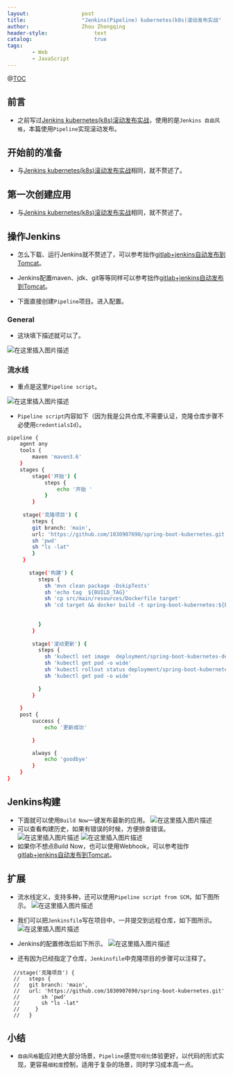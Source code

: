 ```yaml
---
layout:					post
title:					"Jenkins(Pipeline) kubernetes(k8s)滚动发布实战"
author:					Zhou Zhongqing
header-style:				text
catalog:					true
tags:
		- Web
		- JavaScript
---
```

@[TOC](目录)
## 前言
- 之前写过[Jenkins kubernetes(k8s)滚动发布实战](https://blog.csdn.net/baidu_19473529/article/details/125890186)，使用的是`Jenkins 自由风格`，本篇使用`Pipeline`实现滚动发布。

## 开始前的准备
- 与[Jenkins kubernetes(k8s)滚动发布实战](https://blog.csdn.net/baidu_19473529/article/details/125890186)相同，就不赘述了。
## 第一次创建应用
- 与[Jenkins kubernetes(k8s)滚动发布实战](https://blog.csdn.net/baidu_19473529/article/details/125890186)相同，就不赘述了。


## 操作Jenkins

- 怎么下载、运行Jenkins就不赘述了，可以参考拙作[gitlab+jenkins自动发布到Tomcat](https://blog.csdn.net/baidu_19473529/article/details/106139890)。
- Jenkins配置maven、jdk、git等等同样可以参考拙作[gitlab+jenkins自动发布到Tomcat](https://blog.csdn.net/baidu_19473529/article/details/106139890)。

- 下面直接创建`Pipeline`项目。进入配置。

### General
- 这块填下描述就可以了。

![在这里插入图片描述](https://i-blog.csdnimg.cn/blog_migrate/55b97fb612b0893c64aa090cd6f1d960.png)

### 流水线
- 重点是这里`Pipeline script`。

![在这里插入图片描述](https://i-blog.csdnimg.cn/blog_migrate/a4e4f748b222db4bf62ec13e474fff40.png)


- `Pipeline script`内容如下（因为我是公共仓库,不需要认证，克隆仓库步骤不必使用`credentialsId`）。

```bash
pipeline {
    agent any
    tools {
        maven 'maven3.6' 
    }
    stages {
        stage('开始') {
            steps {
                echo '开始 '
            }
        }
        
     stage('克隆项目') {
        steps {
        git branch: 'main',
        url: 'https://github.com/1030907690/spring-boot-kubernetes.git'
        sh 'pwd'
        sh "ls -lat"
        }
     }
        
       stage('构建') {
          steps {
            sh 'mvn clean package -DskipTests'
            sh 'echo tag  ${BUILD_TAG}'
            sh 'cp src/main/resources/Dockerfile target'
            sh 'cd target && docker build -t spring-boot-kubernetes:${BUILD_TAG} .'
        
      
          }
        }
        
        stage('滚动更新') {
          steps {
            sh 'kubectl set image  deployment/spring-boot-kubernetes-deployment  spring-boot-kubernetes=spring-boot-kubernetes:${BUILD_TAG} --record'
            sh 'kubectl get pod -o wide'
            sh 'kubectl rollout status deployment/spring-boot-kubernetes-deployment'
            sh 'kubectl get pod -o wide'
      
          }
        }
        
    }
    post {
        success {
            echo '更新成功'
                   
        }

        always {
            echo 'goodbye'
        }
    }
}

```

## Jenkins构建
- 下面就可以使用`Build Now`一键发布最新的应用。
![在这里插入图片描述](https://i-blog.csdnimg.cn/blog_migrate/d96e2bead72e59cd122b7ddccfc3cbd0.png)
- 可以查看构建历史，如果有错误的时候，方便排查错误。
![在这里插入图片描述](https://i-blog.csdnimg.cn/blog_migrate/72fa9644d88fbc82fb0802b3bc58fd14.png)
![在这里插入图片描述](https://i-blog.csdnimg.cn/blog_migrate/7f4bd22e01a3775b48ca05999b07b12e.png)
- 如果你不想点Build Now，也可以使用Webhook，可以参考拙作[gitlab+jenkins自动发布到Tomcat](https://blog.csdn.net/baidu_19473529/article/details/106139890)。

## 扩展
- 流水线定义，支持多种，还可以使用`Pipeline script from SCM`，如下图所示。
![在这里插入图片描述](https://i-blog.csdnimg.cn/blog_migrate/08b48600186d5a561dc3be26ddcafafc.png)

- 我们可以把`Jenkinsfile`写在项目中，一并提交到远程仓库，如下图所示。
![在这里插入图片描述](https://i-blog.csdnimg.cn/blog_migrate/77da2c557d02627b9c79a21f3b958e15.png)
- Jenkins的配置修改后如下所示。
![在这里插入图片描述](https://i-blog.csdnimg.cn/blog_migrate/12ca57e3c5b9a46592e6ed84c0c18e0a.png)
- 还有因为已经指定了仓库，`Jenkinsfile`中克隆项目的步骤可以注释了。

```
  //stage('克隆项目') {
  //   steps {
  //   git branch: 'main',
  //   url: 'https://github.com/1030907690/spring-boot-kubernetes.git'
  //       sh 'pwd'
  //       sh "ls -lat"
  //     }
  //   }
```
## 小结
- `自由风格`能应对绝大部分场景，`Pipeline`感觉`可视化`体验更好，以代码的形式实现，更容易`细粒度`控制，适用于复杂的场景，同时学习成本高一点。

